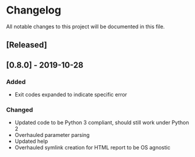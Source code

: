 # Changelog

All notable changes to this project will be documented in this file.

## [Released]

## [0.8.0] - 2019-10-28

### Added

- Exit codes expanded to indicate specific error

### Changed

- Updated code to be Python 3 compliant, should still work under Python 2
- Overhauled parameter parsing
- Updated help
- Overhauled symlink creation for HTML report to be OS agnostic
